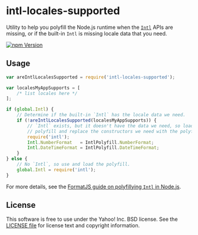 intl-locales-supported
======================

Utility to help you polyfill the Node.js runtime when the [`Intl`][Intl] APIs are missing, or if the built-in `Intl` is missing locale data that you need.

[![npm Version][npm-badge]][npm]


## Usage

```js
var areIntlLocalesSupported = require('intl-locales-supported');

var localesMyAppSupports = [
    /* list locales here */
];

if (global.Intl) {
    // Determine if the built-in `Intl` has the locale data we need.
    if (!areIntlLocalesSupported(localesMyAppSupports)) {
        // `Intl` exists, but it doesn't have the data we need, so load the
        // polyfill and replace the constructors we need with the polyfill's.
        require('intl');
        Intl.NumberFormat   = IntlPolyfill.NumberFormat;
        Intl.DateTimeFormat = IntlPolyfill.DateTimeFormat;
    }
} else {
    // No `Intl`, so use and load the polyfill.
    global.Intl = require('intl');
}
```

For more details, see the [FormatJS guide on polyfillying `Intl` in Node.js](http://formatjs.io/guides/runtime-environments/#polyfill-node).

## License

This software is free to use under the Yahoo! Inc. BSD license.
See the [LICENSE file][LICENSE] for license text and copyright information.


[npm]: https://www.npmjs.org/package/intl-locales-supported
[npm-badge]: https://img.shields.io/npm/v/intl-locales-supported.svg?style=flat-square
[Intl]: https://developer.mozilla.org/en-US/docs/Web/JavaScript/Reference/Global_Objects/Intl
[FormatJS]: http://formatjs.io/
[LICENSE]: https://github.com/formatjs/formatjs/blob/master/LICENSE
